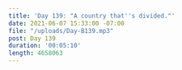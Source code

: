 ```yaml
---
title: 'Day 139: "A country that''s divided."'
date: 2021-06-07 15:33:00 -07:00
file: "/uploads/Day-B139.mp3"
post: Day 139
duration: '00:05:10'
length: 4658063
---
```


